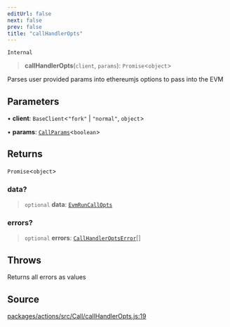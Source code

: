 ```yaml
---
editUrl: false
next: false
prev: false
title: "callHandlerOpts"
---
```


`Internal`

> **callHandlerOpts**(`client`, `params`): `Promise`\<`object`\>

Parses user provided params into ethereumjs options to pass into the EVM

## Parameters

• **client**: `BaseClient`\<`"fork"` \| `"normal"`, `object`\>

• **params**: [`CallParams`](/reference/tevm/actions/type-aliases/callparams/)\<`boolean`\>

## Returns

`Promise`\<`object`\>

### data?

> `optional` **data**: [`EvmRunCallOpts`](/reference/tevm/evm/interfaces/evmruncallopts/)

### errors?

> `optional` **errors**: [`CallHandlerOptsError`](/reference/tevm/actions/type-aliases/callhandleroptserror/)[]

## Throws

Returns all errors as values

## Source

[packages/actions/src/Call/callHandlerOpts.js:19](https://github.com/evmts/tevm-monorepo/blob/main/packages/actions/src/Call/callHandlerOpts.js#L19)
